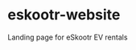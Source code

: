 # eskootr-website
Landing page for eSkootr EV rentals
<title>eSkootr - EV Rentals | Hyderabad</title>
